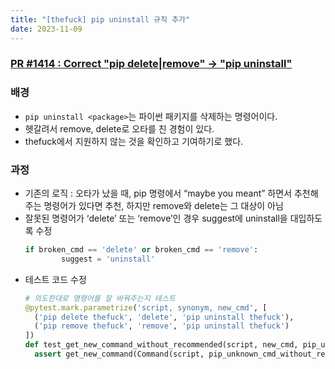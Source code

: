 ```yaml
---
title: "[thefuck] pip uninstall 규칙 추가"
date: 2023-11-09
---
```


### [PR #1414 : Correct "pip delete|remove" -> "pip uninstall"](https://github.com/nvbn/thefuck/pull/1414)

### 배경

- `pip uninstall <package>`는 파이썬 패키지를 삭제하는 명령어이다.
- 헷갈려서 remove, delete로 오타를 친 경험이 있다.
- thefuck에서 지원하지 않는 것을 확인하고 기여하기로 했다.

### 과정

- 기존의 로직 : 오타가 났을 때, pip 명령에서 “maybe you meant” 하면서 추천해주는 명령어가 있다면 추천, 하지만 remove와 delete는 그 대상이 아님
- 잘못된 명령어가 ‘delete’ 또는 ‘remove’인 경우 suggest에 uninstall을 대입하도록 수정
  ```python
  if broken_cmd == 'delete' or broken_cmd == 'remove':
          suggest = 'uninstall'
  ```
- 테스트 코드 수정
  ```python
  # 의도한대로 명령어를 잘 바꿔주는지 테스트
  @pytest.mark.parametrize('script, synonym, new_cmd', [
    ('pip delete thefuck', 'delete', 'pip uninstall thefuck'),
    ('pip remove thefuck', 'remove', 'pip uninstall thefuck')
  ])
  def test_get_new_command_without_recommended(script, new_cmd, pip_unknown_cmd_without_recommend):
    assert get_new_command(Command(script, pip_unknown_cmd_without_recommend)) == new_cmd
  ```
